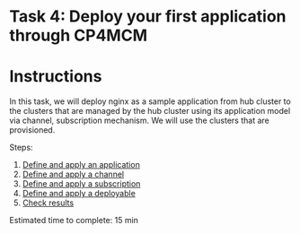 # Task 4: Deploy your first application through CP4MCM

  Instructions
  ============

  In this task, we will deploy nginx as a sample application from hub cluster to the clusters that are managed
  by the hub cluster using its application model via channel, subscription mechanism. We will use the clusters
  that are provisioned.

  Steps:

  1) [Define and apply an application](step1.md)
  2) [Define and apply a channel](step2.md)
  3) [Define and apply a subscription](step3.md)
  4) [Define and apply a deployable](step4.md)
  5) [Check results](step5.md)

  Estimated time to complete: 15 min
